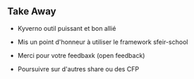 <!-- .slide: class="transition-bg-sfeir-1" -->
## Take Away

- Kyverno outil puissant et bon allié

- Mis un point d'honneur à utiliser le framework sfeir-school

- Merci pour votre feedbaxk (open feedback)

- Poursuivre sur d'autres share ou des CFP

